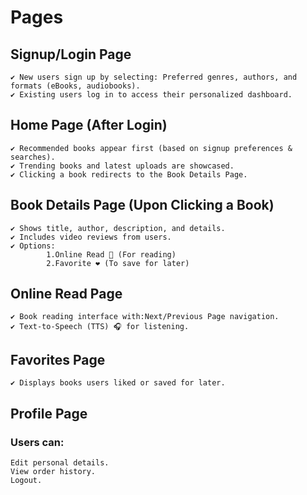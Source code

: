 # Pages
## Signup/Login Page
    ✔ New users sign up by selecting: Preferred genres, authors, and formats (eBooks, audiobooks).
    ✔ Existing users log in to access their personalized dashboard.
##  Home Page (After Login)
    ✔ Recommended books appear first (based on signup preferences & searches).
    ✔ Trending books and latest uploads are showcased.
    ✔ Clicking a book redirects to the Book Details Page.

## Book Details Page (Upon Clicking a Book)
    ✔ Shows title, author, description, and details.
    ✔ Includes video reviews from users.
    ✔ Options:
            1.Online Read 📖 (For reading)
            2.Favorite ❤️ (To save for later)
## Online Read Page
    ✔ Book reading interface with:Next/Previous Page navigation.
    ✔ Text-to-Speech (TTS) 🎧 for listening.

## Favorites Page
    ✔ Displays books users liked or saved for later.

## Profile Page
### Users can:
    Edit personal details.
    View order history.
    Logout.
    